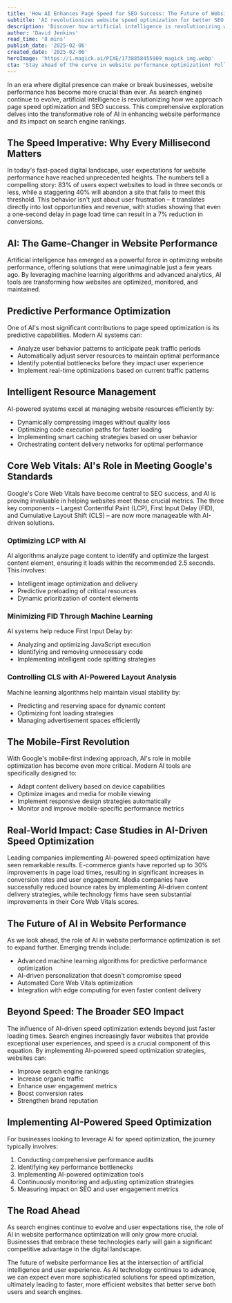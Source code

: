 ```yaml
---
title: 'How AI Enhances Page Speed for SEO Success: The Future of Website Performance'
subtitle: 'AI revolutionizes website speed optimization for better SEO rankings'
description: 'Discover how artificial intelligence is revolutionizing website performance optimization and SEO success. Learn about AI's role in improving Core Web Vitals, mobile optimization, and overall user experience through predictive analytics and intelligent resource management.'
author: 'David Jenkins'
read_time: '8 mins'
publish_date: '2025-02-06'
created_date: '2025-02-06'
heroImage: 'https://i.magick.ai/PIXE/1738858455909_magick_img.webp'
cta: 'Stay ahead of the curve in website performance optimization! Follow us on LinkedIn for the latest insights on AI-powered SEO strategies and digital innovation.'
---
```


In an era where digital presence can make or break businesses, website performance has become more crucial than ever. As search engines continue to evolve, artificial intelligence is revolutionizing how we approach page speed optimization and SEO success. This comprehensive exploration delves into the transformative role of AI in enhancing website performance and its impact on search engine rankings.

## The Speed Imperative: Why Every Millisecond Matters

In today's fast-paced digital landscape, user expectations for website performance have reached unprecedented heights. The numbers tell a compelling story: 83% of users expect websites to load in three seconds or less, while a staggering 40% will abandon a site that fails to meet this threshold. This behavior isn't just about user frustration – it translates directly into lost opportunities and revenue, with studies showing that even a one-second delay in page load time can result in a 7% reduction in conversions.

## AI: The Game-Changer in Website Performance

Artificial intelligence has emerged as a powerful force in optimizing website performance, offering solutions that were unimaginable just a few years ago. By leveraging machine learning algorithms and advanced analytics, AI tools are transforming how websites are optimized, monitored, and maintained.

## Predictive Performance Optimization

One of AI's most significant contributions to page speed optimization is its predictive capabilities. Modern AI systems can:

- Analyze user behavior patterns to anticipate peak traffic periods
- Automatically adjust server resources to maintain optimal performance
- Identify potential bottlenecks before they impact user experience
- Implement real-time optimizations based on current traffic patterns

## Intelligent Resource Management

AI-powered systems excel at managing website resources efficiently by:

- Dynamically compressing images without quality loss
- Optimizing code execution paths for faster loading
- Implementing smart caching strategies based on user behavior
- Orchestrating content delivery networks for optimal performance

## Core Web Vitals: AI's Role in Meeting Google's Standards

Google's Core Web Vitals have become central to SEO success, and AI is proving invaluable in helping websites meet these crucial metrics. The three key components – Largest Contentful Paint (LCP), First Input Delay (FID), and Cumulative Layout Shift (CLS) – are now more manageable with AI-driven solutions.

### Optimizing LCP with AI

AI algorithms analyze page content to identify and optimize the largest content element, ensuring it loads within the recommended 2.5 seconds. This involves:

- Intelligent image optimization and delivery
- Predictive preloading of critical resources
- Dynamic prioritization of content elements

### Minimizing FID Through Machine Learning

AI systems help reduce First Input Delay by:

- Analyzing and optimizing JavaScript execution
- Identifying and removing unnecessary code
- Implementing intelligent code splitting strategies

### Controlling CLS with AI-Powered Layout Analysis

Machine learning algorithms help maintain visual stability by:

- Predicting and reserving space for dynamic content
- Optimizing font loading strategies
- Managing advertisement spaces efficiently

## The Mobile-First Revolution

With Google's mobile-first indexing approach, AI's role in mobile optimization has become even more critical. Modern AI tools are specifically designed to:

- Adapt content delivery based on device capabilities
- Optimize images and media for mobile viewing
- Implement responsive design strategies automatically
- Monitor and improve mobile-specific performance metrics

## Real-World Impact: Case Studies in AI-Driven Speed Optimization

Leading companies implementing AI-powered speed optimization have seen remarkable results. E-commerce giants have reported up to 30% improvements in page load times, resulting in significant increases in conversion rates and user engagement. Media companies have successfully reduced bounce rates by implementing AI-driven content delivery strategies, while technology firms have seen substantial improvements in their Core Web Vitals scores.

## The Future of AI in Website Performance

As we look ahead, the role of AI in website performance optimization is set to expand further. Emerging trends include:

- Advanced machine learning algorithms for predictive performance optimization
- AI-driven personalization that doesn't compromise speed
- Automated Core Web Vitals optimization
- Integration with edge computing for even faster content delivery

## Beyond Speed: The Broader SEO Impact

The influence of AI-driven speed optimization extends beyond just faster loading times. Search engines increasingly favor websites that provide exceptional user experiences, and speed is a crucial component of this equation. By implementing AI-powered speed optimization strategies, websites can:

- Improve search engine rankings
- Increase organic traffic
- Enhance user engagement metrics
- Boost conversion rates
- Strengthen brand reputation

## Implementing AI-Powered Speed Optimization

For businesses looking to leverage AI for speed optimization, the journey typically involves:

1. Conducting comprehensive performance audits
2. Identifying key performance bottlenecks
3. Implementing AI-powered optimization tools
4. Continuously monitoring and adjusting optimization strategies
5. Measuring impact on SEO and user engagement metrics

## The Road Ahead

As search engines continue to evolve and user expectations rise, the role of AI in website performance optimization will only grow more crucial. Businesses that embrace these technologies early will gain a significant competitive advantage in the digital landscape.

The future of website performance lies at the intersection of artificial intelligence and user experience. As AI technology continues to advance, we can expect even more sophisticated solutions for speed optimization, ultimately leading to faster, more efficient websites that better serve both users and search engines.
